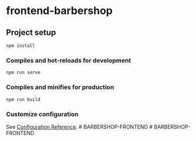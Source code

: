 # frontend-barbershop

## Project setup
```
npm install
```

### Compiles and hot-reloads for development
```
npm run serve
```

### Compiles and minifies for production
```
npm run build
```

### Customize configuration
See [Configuration Reference](https://cli.vuejs.org/config/).
#   B A R B E R S H O P - F R O N T E N D  
 #   B A R B E R S H O P - F R O N T E N D  
 